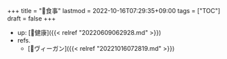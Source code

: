 +++
title = "📝食事"
lastmod = 2022-10-16T07:29:35+09:00
tags = ["TOC"]
draft = false
+++

-   up: [📂健康]({{< relref "20220609062928.md" >}})
-   refs.
    -   [📝ヴィーガン]({{< relref "20221016072819.md" >}})

